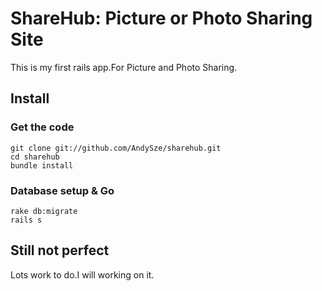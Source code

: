 # ShareHub: Picture or Photo Sharing Site

This is my first rails app.For Picture and Photo Sharing.

## Install
### Get the code
```
git clone git://github.com/AndySze/sharehub.git
cd sharehub
bundle install
```
### Database setup & Go
```
rake db:migrate
rails s
```
## Still not perfect
Lots work to do.I will working on it.

